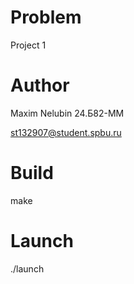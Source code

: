 # Problem 

Project 1

# Author

Maxim Nelubin 24.Б82-ММ

st132907@student.spbu.ru

# Build

make

# Launch

./launch

